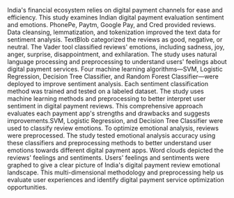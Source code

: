 India's financial ecosystem relies on digital payment channels for ease and efficiency. This study examines Indian digital payment evaluation sentiment and emotions. PhonePe, Paytm, Google Pay, and Cred provided reviews. Data cleansing, lemmatization, and tokenization improved the text data for sentiment analysis. TextBlob categorized the reviews as good, negative, or neutral. The Vader tool classified reviews' emotions, including sadness, joy, anger, surprise, disappointment, and exhilaration. The study uses natural language processing and preprocessing to understand users' feelings about digital payment services. Four machine learning algorithms—SVM, Logistic Regression, Decision Tree Classifier, and Random Forest Classifier—were deployed to improve sentiment analysis. Each sentiment classification method was trained and tested on a labeled dataset. The study uses machine learning methods and preprocessing to better interpret user sentiment in digital payment reviews. This comprehensive approach evaluates each payment app's strengths and drawbacks and suggests improvements.SVM, Logistic Regression, and Decision Tree Classifier were used to classify review emotions. To optimize emotional analysis, reviews were preprocessed. The study tested emotional analysis accuracy using these classifiers and preprocessing methods to better understand user emotions towards different digital payment apps. Word clouds depicted the reviews' feelings and sentiments. Users' feelings and sentiments were graphed to give a clear picture of India's digital payment review emotional landscape. This multi-dimensional methodology and preprocessing help us evaluate user experiences and identify digital payment service optimization opportunities.
